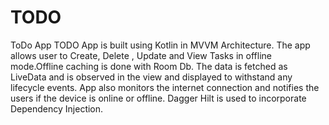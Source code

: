 # TODO
ToDo App 
TODO App is built using Kotlin in MVVM Architecture.
The app allows user to Create, Delete , Update and View Tasks in offline mode.Offline caching is done with Room Db.
The data is fetched as LiveData and is observed in the view and displayed to withstand any lifecycle events.
App also monitors the internet connection and notifies the users if the device is online or offline.
Dagger Hilt is used to incorporate Dependency Injection.
